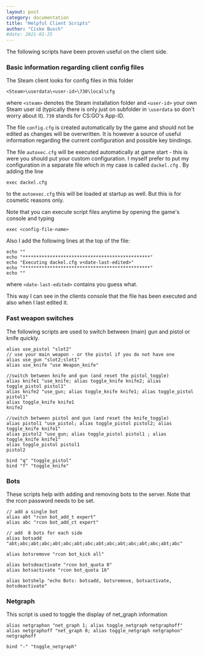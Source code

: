 ```yaml
---
layout: post
category: documentation
title: "Helpful Client Scripts"
author: "Ciske Busch"
#date: 2021-01-25
---
```


The following scripts have been proven useful on the client side.

### Basic information regarding client config files ###

The Steam client looks for config files in this folder 

    <Steam>\userdata\<user-id>\730\local\cfg

where `<steam>` denotes the Steam installation folder and `<user-id>` your own Steam user id (typically there is only just on subfolder in `\userdata` so don't worry about it). `730` stands for CS:GO's App-ID. 

The file `config.cfg` is created automatically by the game and should not be edited as changes will be  overwritten. It is however a source of useful information regarding the current configuration and possible key bindings.

The file `autoxec.cfg` will be executed automatically at game start - this is were you should put your custom configuration. I myself prefer to put my configuration in a separate file which in my case is called `dackel.cfg` . By adding the line
    
    exec dackel.cfg

to the `autoexec.cfg` this will be loaded at startup as well. But this is for cosmetic reasons only.

Note that you can execute script files anytime by opening the game's console and typing

    exec <config-file-name>

Also I add the following lines at the top of the file: 

    echo ""
    echo "***********************************************"
    echo "Executing dackel.cfg v<date-last-edited>" 
    echo "***********************************************"
    echo ""
    
where `<date-last-edited>` contains you guess what.

This way I can see in the clients console that the file has been executed and also when I last edited it. 


### Fast weapon switches ###

The following scripts are used to switch between (main) gun and pistol or knife quickly.

    alias use_pistol "slot2"
    // use your main weapon - or the pistol if you do not have one
    alias use_gun "slot2;slot1"
    alias use_knife "use Weapon_knife"

    //switch between knife and gun (and reset the pistol_toggle)
    alias knife1 "use_knife; alias toggle_knife knife2; alias toggle_pistol pistol1"
    alias knife2 "use_gun; alias toggle_knife knife1; alias toggle_pistol pistol1"
    alias toggle_knife knife1
    knife2

    //switch between pistol and gun (and reset the knife_toggle)
    alias pistol1 "use_pistol; alias toggle_pistol pistol2; alias toggle_knife knife1"
    alias pistol2 "use_gun; alias toggle_pistol pistol1	; alias toggle_knife knife1"
    alias toggle_pistol pistol1
    pistol2

    bind "q" "toggle_pistol"
    bind "f" "toggle_knife"


### Bots ###

These scripts help with adding and removing bots to the server. Note that the rcon password needs to be set.

    // add a single bot
    alias abt "rcon bot_add_t expert"
    alias abc "rcon bot_add_ct expert"

    // add  8 bots for each side
    alias botsadd "abt;abc;abt;abc;abt;abc;abt;abc;abt;abc;abt;abc;abt;abc;abt;abc"

    alias botsremove "rcon bot_kick all"

    alias botsdeactivate "rcon bot_quota 0"
    alias botsactivate "rcon bot_quota 16"

    alias botshelp "echo Bots: botsadd, botsremove, botsactivate, botsdeactivate"


### Netgraph ####

This script is used to toggle the display of net_graph information

    alias netgraphon "net_graph 1; alias toggle_netgraph netgraphoff"
    alias netgraphoff "net_graph 0; alias toggle_netgraph netgraphon"
    netgraphoff

    bind "-" "toggle_netgraph"

